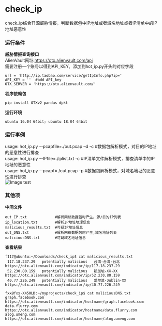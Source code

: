 # check_ip
check_ip结合开源威胁情报，判断数据包中IP地址或者域名地址或者IP清单中的IP地址恶意性  

### 运行条件
**威胁情报查询接口**  
AlienVault网址:https://otx.alienvault.com/api  
需要注册一个账号以得到API_KEY，添加到hot_ip.py开头的对应字段  
```  
url = 'http://ip.taobao.com/service/getIpInfo.php?ip='  
API_KEY = ''  #add API_key  
OTX_SERVER = 'https://otx.alienvault.com/'  
```   

**程序依赖包**  
```  
pip install OTXv2 pandas dpkt     
```    

**运行环境**  
```  
ubuntu 16.04 64bit; ubuntu 18.04 64bit     
```  

### 运行事例 
usage: hot_ip.py --pcapfile=./out.pcap –d -c  #数据包解析模式，对目的IP地址的恶意性进行排查  
usage: hot_ip.py --IPfile=./iplist.txt -c     #IP清单文件解析模式，排查清单中的IP地址的恶意性  
usage: hot_ip.py --pcapf=./out.pcap -p        #数据包解析模式，对域名地址的恶意性进行排查  
![Image test](https://github.com/scu-igroup/check_ip/blob/master/image/run.png)   

### 其他项 
**中间文件**   
```   
out_IP.txt             #解析网络数据包时产生，源/目的IP列表  
ip_location.txt        #解析IP地址地理信息  
malicious_results.txt  #可疑IP地址信息
out_DNS.txt            #解析网络数据包时产生,域名地址列表
maliciousDNS.txt       #可疑域名地址信息
```  
**查看结果**  
```  
f117@ubuntu:~/Downloads/check_ip$ cat malicious_results.txt  
 117.18.237.29   potentially malicious   台湾-台湾-台北   https://otx.alienvault.com/indicator/ip/117.18.237.29  
 52.230.80.159   potentially malicious   新加坡-XX-XX   https://otx.alienvault.com/indicator/ip/52.230.80.159  
 40.77.226.249   potentially malicious   爱尔兰-Dublin-XX   https://otx.alienvault.com/indicator/ip/40.77.226.249  

fxx@fxx-X450LD:~/myprojects/check_ip$ cat maliciousDNS.txt
graph.facebook.com    https://otx.alienvault.com/indicator/hostname/graph.facebook.com
data.flurry.com    https://otx.alienvault.com/indicator/hostname/data.flurry.com
alog.umeng.com    https://otx.alienvault.com/indicator/hostname/alog.umeng.com

```  


